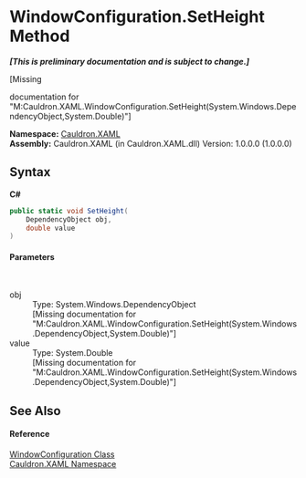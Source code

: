 # WindowConfiguration.SetHeight Method 
 _**\[This is preliminary documentation and is subject to change.\]**_

\[Missing <summary> documentation for "M:Cauldron.XAML.WindowConfiguration.SetHeight(System.Windows.DependencyObject,System.Double)"\]

**Namespace:**&nbsp;<a href="N_Cauldron_XAML">Cauldron.XAML</a><br />**Assembly:**&nbsp;Cauldron.XAML (in Cauldron.XAML.dll) Version: 1.0.0.0 (1.0.0.0)

## Syntax

**C#**<br />
``` C#
public static void SetHeight(
	DependencyObject obj,
	double value
)
```


#### Parameters
&nbsp;<dl><dt>obj</dt><dd>Type: System.Windows.DependencyObject<br />\[Missing <param name="obj"/> documentation for "M:Cauldron.XAML.WindowConfiguration.SetHeight(System.Windows.DependencyObject,System.Double)"\]</dd><dt>value</dt><dd>Type: System.Double<br />\[Missing <param name="value"/> documentation for "M:Cauldron.XAML.WindowConfiguration.SetHeight(System.Windows.DependencyObject,System.Double)"\]</dd></dl>

## See Also


#### Reference
<a href="T_Cauldron_XAML_WindowConfiguration">WindowConfiguration Class</a><br /><a href="N_Cauldron_XAML">Cauldron.XAML Namespace</a><br />